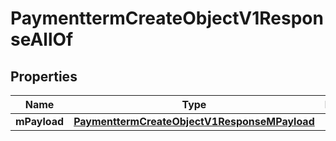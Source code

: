 

# PaymenttermCreateObjectV1ResponseAllOf


## Properties

| Name | Type | Description | Notes |
|------------ | ------------- | ------------- | -------------|
|**mPayload** | [**PaymenttermCreateObjectV1ResponseMPayload**](PaymenttermCreateObjectV1ResponseMPayload.md) |  |  |



